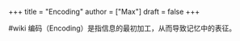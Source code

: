 +++
title = "Encoding"
author = ["Max"]
draft = false
+++

\#wiki
编码（Encoding）是指信息的最初加工，从而导致记忆中的表征。

